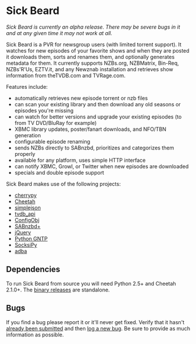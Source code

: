 Sick Beard
=====

*Sick Beard is currently an alpha release. There may be severe bugs in it and at any given time it may not work at all.*

Sick Beard is a PVR for newsgroup users (with limited torrent support). It watches for new episodes of your favorite shows and when they are posted it downloads them, sorts and renames them, and optionally generates metadata for them. It currently supports NZBs.org, NZBMatrix, Bin-Req, NZBs'R'Us, EZTV.it, and any Newznab installation and retrieves show information from theTVDB.com and TVRage.com.

Features include:

* automatically retrieves new episode torrent or nzb files
* can scan your existing library and then download any old seasons or episodes you're missing
* can watch for better versions and upgrade your existing episodes (to from TV DVD/BluRay for example)
* XBMC library updates, poster/fanart downloads, and NFO/TBN generation
* configurable episode renaming
* sends NZBs directly to SABnzbd, prioritizes and categorizes them properly
* available for any platform, uses simple HTTP interface
* can notify XBMC, Growl, or Twitter when new episodes are downloaded
* specials and double episode support


Sick Beard makes use of the following projects:

* [cherrypy][cherrypy]
* [Cheetah][cheetah]
* [simplejson][simplejson]
* [tvdb_api][tvdb_api]
* [ConfigObj][configobj]
* [SABnzbd+][sabnzbd]
* [jQuery][jquery]
* [Python GNTP][pythongntp]
* [SocksiPy][socks]
* [adba][adba_url]

## Dependencies

To run Sick Beard from source you will need Python 2.5+ and Cheetah 2.1.0+. The [binary releases][googledownloads] are standalone.

## Bugs

If you find a bug please report it or it'll never get fixed. Verify that it hasn't [already been submitted][googleissues] and then [log a new bug][googlenewissue]. Be sure to provide as much information as possible.

[cherrypy]: http://www.cherrypy.org
[cheetah]: http://www.cheetahtemplate.org/
[simplejson]: http://code.google.com/p/simplejson/ 
[tvdb_api]: http://github.com/dbr/tvdb_api
[configobj]: http://www.voidspace.org.uk/python/configobj.html
[sabnzbd]: http://www.sabnzbd.org/
[jquery]: http://jquery.com
[pythongntp]: http://github.com/kfdm/gntp
[socks]: http://code.google.com/p/socksipy-branch/
[googledownloads]: http://code.google.com/p/sickbeard/downloads/list
[googleissues]: http://code.google.com/p/sickbeard/issues/list
[googlenewissue]: http://code.google.com/p/sickbeard/issues/entry
[adba_url]: https://github.com/lad1337/adba
